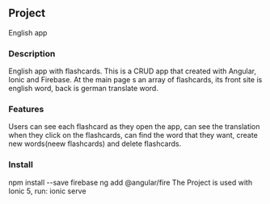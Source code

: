 ## Project

English app

### Description

English app with flashcards. This is a CRUD app that created with Angular, Ionic and Firebase. At the main page s an array of flashcards, its front site is english word, back is german translate word.

### Features

Users can see each flashcard as they open the app, can see the translation when they click on the flashcards, can find the word that they want, create new words(neew flashcards) and delete flashcards.

### Install

npm install --save firebase
ng add @angular/fire
The Project is used with Ionic 5, run:
ionic serve
